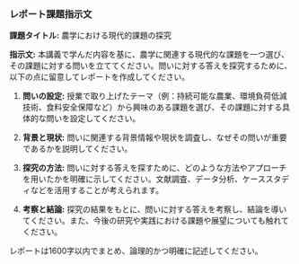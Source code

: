 ### レポート課題指示文

**課題タイトル:** 農学における現代的課題の探究

**指示文:** 本講義で学んだ内容を基に、農学に関連する現代的な課題を一つ選び、その課題に対する問いを立ててください。問いに対する答えを探究するために、以下の点に留意してレポートを作成してください。

1. **問いの設定:** 授業で取り上げたテーマ（例：持続可能な農業、環境負荷低減技術、食料安全保障など）から興味のある課題を選び、その課題に対する具体的な問いを設定してください。

2. **背景と現状:** 問いに関連する背景情報や現状を調査し、なぜその問いが重要であるかを説明してください。

3. **探究の方法:** 問いに対する答えを探すために、どのような方法やアプローチを用いたかを明確に示してください。文献調査、データ分析、ケーススタディなどを活用することが考えられます。

4. **考察と結論:** 探究の結果をもとに、問いに対する答えを考察し、結論を導いてください。また、今後の研究や実践における課題や展望についても触れてください。

レポートは1600字以内でまとめ、論理的かつ明確に記述してください。
